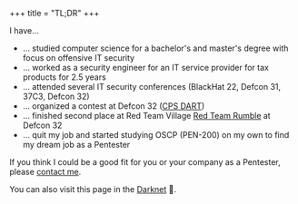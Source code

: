 +++
title = "TL;DR"
+++

I have...
- ... studied computer science for a bachelor's and master's degree with focus on offensive IT security
- ... worked as a security engineer for an IT service provider for tax products for 2.5 years
- ... attended several IT security conferences (BlackHat 22, Defcon 31, 37C3, Defcon 32)
- ... organized a contest at Defcon 32 ([CPS DART](https://forum.defcon.org/node/249396))
- ... finished second place at Red Team Village [Red Team Rumble](https://redteamvillage.io/rtr.html) at Defcon 32
- ... quit my job and started studying OSCP (PEN-200) on my own to find my dream job as a Pentester

If you think I could be a good fit for you or your company as a Pentester, please [contact me](/contact).

You can also visit this page in the [Darknet](http://cookietdohwq5inwylwdtqz3avwdqro56f5p7tbgbsmbxschezp57yqd.onion) 🧅.
